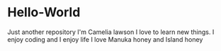 # Hello-World
Just another repository
I'm Camelia lawson I love to learn new things. I enjoy coding and I enjoy life
I love Manuka honey and Island honey
